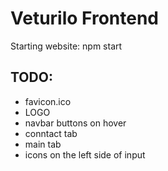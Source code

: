 # Veturilo Frontend

Starting website: npm start

## TODO:
- favicon.ico
- LOGO
- navbar buttons on hover
- conntact tab
- main tab
- icons on the left side of input
